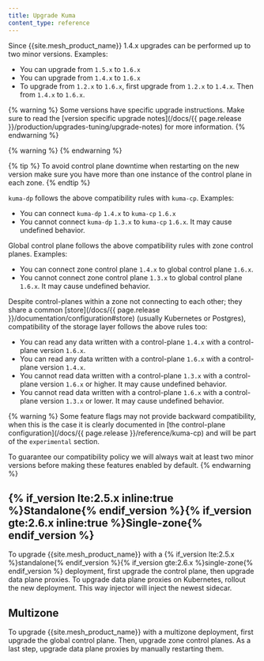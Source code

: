 ```yaml
---
title: Upgrade Kuma
content_type: reference
---
```


Since {{site.mesh_product_name}} 1.4.x upgrades can be performed up to two minor versions. Examples:
* You can upgrade from `1.5.x` to `1.6.x`
* You can upgrade from `1.4.x` to `1.6.x`
* To upgrade from `1.2.x` to `1.6.x`, first upgrade from `1.2.x` to `1.4.x`. Then from `1.4.x` to `1.6.x`.

{% warning %}
Some versions have specific upgrade instructions. Make sure to read the [version specific upgrade notes](/docs/{{ page.release }}/production/upgrades-tuning/upgrade-notes) for more information.
{% endwarning %}

{% warning %}
{% endwarning %}

{% tip %}
To avoid control plane downtime when restarting on the new version make sure you have more than one instance of the control plane in each zone.
{% endtip %}

`kuma-dp` follows the above compatibility rules with `kuma-cp`. Examples:
* You can connect `kuma-dp` `1.4.x` to `kuma-cp` `1.6.x`
* You cannot connect `kuma-dp` `1.3.x` to `kuma-cp` `1.6.x`. It may cause undefined behavior.

Global control plane follows the above compatibility rules with zone control planes. Examples:
* You can connect zone control plane `1.4.x` to global control plane `1.6.x`.
* You cannot connect zone control plane `1.3.x` to global control plane `1.6.x`. It may cause undefined behavior.

Despite control-planes within a zone not connecting to each other; they share a common [store](/docs/{{ page.release }}/documentation/configuration#store) (usually Kubernetes or Postgres), compatibility of the storage layer follows the above rules too:
* You can read any data written with a control-plane `1.4.x` with a control-plane version `1.6.x`.
* You can read any data written with a control-plane `1.6.x` with a control-plane version `1.4.x`.
* You cannot read data written with a control-plane `1.3.x` with a control-plane version `1.6.x` or higher. It may cause undefined behavior.
* You cannot read data written with a control-plane `1.6.x` with a control-plane version `1.3.x` or lower. It may cause undefined behavior.


{% warning %}
Some feature flags may not provide backward compatibility, when this is the case it is clearly documented in [the control-plane configuration](/docs/{{ page.release }}/reference/kuma-cp) and will be part of the `experimental` section.

To guarantee our compatibility policy we will always wait at least two minor versions before making these features enabled by default.
{% endwarning %}

## {% if_version lte:2.5.x inline:true %}Standalone{% endif_version %}{% if_version gte:2.6.x inline:true %}Single-zone{% endif_version %}

To upgrade {{site.mesh_product_name}} with a {% if_version lte:2.5.x %}standalone{% endif_version %}{% if_version gte:2.6.x %}single-zone{% endif_version %} deployment, first upgrade the control plane, then upgrade data plane proxies.
To upgrade data plane proxies on Kubernetes, rollout the new deployment. This way injector will inject the newest sidecar.

## Multizone

To upgrade {{site.mesh_product_name}} with a multizone deployment, first upgrade the global control plane. Then, upgrade zone control planes.
As a last step, upgrade data plane proxies by manually restarting them.
